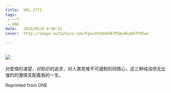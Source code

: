 ```yaml
---
title:	VOL.2771
tags:
 - 一个
 - ONE
date:	2020/05/8 9:49:51
cover:	http://image.wufazhuce.com/Fgoa3VVOm9VB7PdAu0kaH5fPdFwx

---
```

![](http://image.wufazhuce.com/Fgoa3VVOm9VB7PdAu0kaH5fPdFwx)
---

对爱情的渴望，对知识的追求，对人类苦难不可遏制的同情心，这三种纯洁但无比强烈的激情支配着我的一生。
 
Reprinted from ONE
